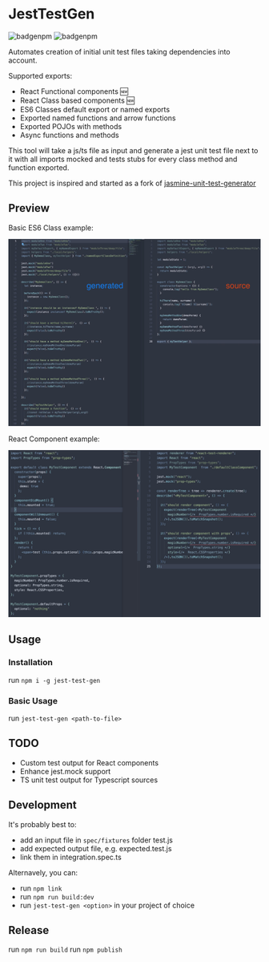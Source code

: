 # JestTestGen
![badgenpm](https://img.shields.io/npm/dm/jest-test-gen.svg) ![badgenpm](https://img.shields.io/npm/v/jest-test-gen.svg)

Automates creation of initial unit test files taking dependencies into account.

Supported exports:

* React Functional components 🆕
* React Class based components 🆕
* ES6 Classes default export or named exports
* Exported named functions and arrow functions
* Exported POJOs with methods
* Async functions and methods

This tool will take a js/ts file as input and generate a jest unit test file next to it with all imports mocked and tests stubs for every class method and function exported.

This project is inspired and started as a fork of [jasmine-unit-test-generator](https://github.com/FDIM/jasmine-unit-test-generator)

## Preview

Basic ES6 Class example: 

![Basic](./assets/demo.jpg)

React Component example:

![ReactComponent](./assets/component.jpg)

## Usage

### Installation

run `npm i -g jest-test-gen`

### Basic Usage

run `jest-test-gen <path-to-file>`

## TODO

* Custom test output for React components
* Enhance jest.mock support
* TS unit test output for Typescript sources

## Development

It's probably best to:

* add an input file in `spec/fixtures` folder test.js
* add expected output file, e.g. expected.test.js
* link them in integration.spec.ts

Alternavely, you can:

* run `npm link`
* run `npm run build:dev`
* run `jest-test-gen <option>` in your project of choice

## Release
run `npm run build`
run `npm publish`
